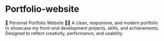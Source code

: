# Portfolio-website
🌟 Personal Portfolio Website 👩‍💻 A clean, responsive, and modern portfolio to showcase my front-end development projects, skills, and achievements. Designed to reflect creativity, performance, and usability.
